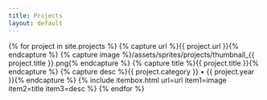 ```yaml
---
title: Projects
layout: default
---
```

{% for project in site.projects %}
{% capture url %}{{ project.url }}{% endcapture %} {% capture image %}/assets/sprites/projects/thumbnail_{{ project.title }}.png{% endcapture %} {% capture title %}{{ project.title }}{% endcapture %} {% capture desc %}{{ project.category }} • {{ project.year }}{% endcapture %}
{% include itembox.html url=url item1=image item2=title item3=desc %}
{% endfor %}

